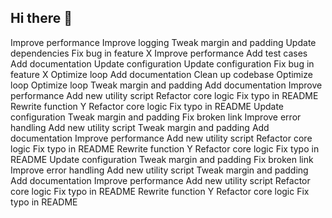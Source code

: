 ## Hi there 👋

<!--
**mlv33/mlv33** is a ✨ _special_ ✨ repository because its `README.md` (this file) appears on your GitHub profile.

Here are some ideas to get you started:

- 🔭 I’m currently working on ...
- 🌱 I’m currently learning ...
- 👯 I’m looking to collaborate on ...
- 🤔 I’m looking for help with ...
- 💬 Ask me about ...
- 📫 How to reach me: ...
- 😄 Pronouns: ...
- ⚡ Fun fact: ...
-->
Improve performance
Improve logging
Tweak margin and padding
Update dependencies
Fix bug in feature X
Improve performance
Add test cases
Add documentation
Update configuration
Update configuration
Fix bug in feature X
Optimize loop
Add documentation
Clean up codebase
Optimize loop
Optimize loop
Tweak margin and padding
Add documentation
Improve performance
Add new utility script
Refactor core logic
Fix typo in README
Rewrite function Y
Refactor core logic
Fix typo in README
Update configuration
Tweak margin and padding
Fix broken link
Improve error handling
Add new utility script
Tweak margin and padding
Add documentation
Improve performance
Add new utility script
Refactor core logic
Fix typo in README
Rewrite function Y
Refactor core logic
Fix typo in README
Update configuration
Tweak margin and padding
Fix broken link
Improve error handling
Add new utility script
Tweak margin and padding
Add documentation
Improve performance
Add new utility script
Refactor core logic
Fix typo in README
Rewrite function Y
Refactor core logic
Fix typo in README
